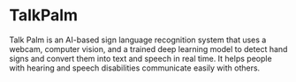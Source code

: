 # TalkPalm
Talk Palm is an AI-based sign language recognition system that uses a webcam, computer vision, and a trained deep learning model to detect hand signs and convert them into text and speech in real time. It helps people with hearing and speech disabilities communicate easily with others.
